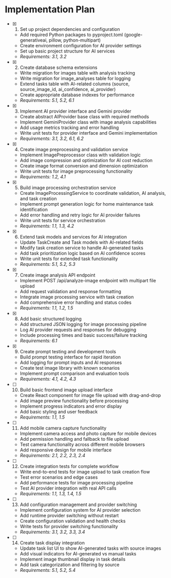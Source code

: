 # Implementation Plan

- [x] 1. Set up project dependencies and configuration
  - Add required Python packages to pyproject.toml (google-generativeai, pillow, python-multipart)
  - Create environment configuration for AI provider settings
  - Set up basic project structure for AI services
  - _Requirements: 3.1, 3.2_

- [x] 2. Create database schema extensions
  - Write migration for images table with analysis tracking
  - Write migration for image_analyses table for logging
  - Extend tasks table with AI-related columns (source, source_image_id, ai_confidence, ai_provider)
  - Create appropriate database indexes for performance
  - _Requirements: 5.1, 5.2, 6.1_

- [x] 3. Implement AI provider interface and Gemini provider
  - Create abstract AIProvider base class with required methods
  - Implement GeminiProvider class with image analysis capabilities
  - Add usage metrics tracking and error handling
  - Write unit tests for provider interface and Gemini implementation
  - _Requirements: 3.1, 3.2, 6.1, 6.2_

- [x] 4. Create image preprocessing and validation service
  - Implement ImagePreprocessor class with validation logic
  - Add image compression and optimization for AI cost reduction
  - Create image format conversion and dimension optimization
  - Write unit tests for image preprocessing functionality
  - _Requirements: 1.2, 4.1_

- [x] 5. Build image processing orchestration service
  - Create ImageProcessingService to coordinate validation, AI analysis, and task creation
  - Implement prompt generation logic for home maintenance task identification
  - Add error handling and retry logic for AI provider failures
  - Write unit tests for service orchestration
  - _Requirements: 1.1, 1.3, 4.2_

- [x] 6. Extend task models and services for AI integration
  - Update TaskCreate and Task models with AI-related fields
  - Modify task creation service to handle AI-generated tasks
  - Add task prioritization logic based on AI confidence scores
  - Write unit tests for extended task functionality
  - _Requirements: 5.1, 5.2, 5.3_

- [x] 7. Create image analysis API endpoint
  - Implement POST /api/analyze-image endpoint with multipart file upload
  - Add request validation and response formatting
  - Integrate image processing service with task creation
  - Add comprehensive error handling and status codes
  - _Requirements: 1.1, 1.2, 1.5_

- [x] 8. Add basic structured logging
  - Add structured JSON logging for image processing pipeline
  - Log AI provider requests and responses for debugging
  - Include processing times and basic success/failure tracking
  - _Requirements: 6.1_

- [x] 9. Create prompt testing and development tools
  - Build prompt testing interface for rapid iteration
  - Add logging for prompt inputs and AI responses
  - Create test image library with known scenarios
  - Implement prompt comparison and evaluation tools
  - _Requirements: 4.1, 4.2, 4.3_

- [ ] 10. Build basic frontend image upload interface
  - Create React component for image file upload with drag-and-drop
  - Add image preview functionality before processing
  - Implement progress indicators and error display
  - Add basic styling and user feedback
  - _Requirements: 1.1, 1.5_

- [ ] 11. Add mobile camera capture functionality
  - Implement camera access and photo capture for mobile devices
  - Add permission handling and fallback to file upload
  - Test camera functionality across different mobile browsers
  - Add responsive design for mobile interface
  - _Requirements: 2.1, 2.2, 2.3, 2.4_

- [ ] 12. Create integration tests for complete workflow
  - Write end-to-end tests for image upload to task creation flow
  - Test error scenarios and edge cases
  - Add performance tests for image processing pipeline
  - Test AI provider integration with real API calls
  - _Requirements: 1.1, 1.3, 1.4, 1.5_

- [ ] 13. Add configuration management and provider switching
  - Implement configuration system for AI provider selection
  - Add runtime provider switching without restart
  - Create configuration validation and health checks
  - Write tests for provider switching functionality
  - _Requirements: 3.1, 3.2, 3.3, 3.4_

- [ ] 14. Create task display integration
  - Update task list UI to show AI-generated tasks with source images
  - Add visual indicators for AI-generated vs manual tasks
  - Implement image thumbnail display in task details
  - Add task categorization and filtering by source
  - _Requirements: 5.1, 5.2, 5.4_